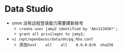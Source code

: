 # Data Studio
+ omm 没有远程登录能力需要建新账号
    + `create user jamy2 identified by 'Abc123456*';`
    + `grant all privileges to jamy2;`
+ `vi /opt/openGauss/data/dn/pg_hba.conf`
    + 添加`host    all    all    0.0.0.0/0  sha256`


